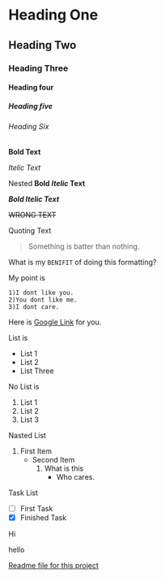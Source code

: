 # Heading One
## Heading Two
### Heading Three
#### Heading four
##### Heading five
###### Heading Six
**Bold Text**

_Itelic Text_

Nested **Bold _Itelic_ Text**

***Bold Itelic Text***

~~WRONG TEXT~~

Quoting Text
>Something is batter than nothing.

What is my `BENIFIT` of doing this formatting?

My point is
```
1)I dont like you.
2)You dont like me.
3)I dont care.
```
Here is [Google Link](https://www.google.in) for you.

List is 
- List 1
- List 2
- List Three

No List is
1. List 1
2. List 2
3. List 3

Nasted List
1. First Item
   - Second Item
     1. What is this
        - Who cares.
 
Task List
- [ ] First Task
- [x] Finished Task

Hi

hello

[Readme file for this project](README.md)
